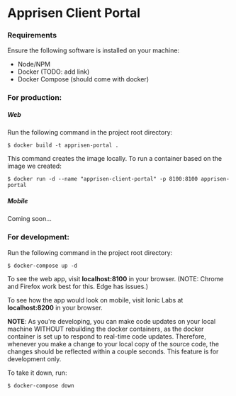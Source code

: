 # Apprisen Client Portal #

### Requirements ###
Ensure the following software is installed on your machine:
- Node/NPM
- Docker (TODO: add link)
- Docker Compose (should come with docker)

### For production: ###
##### Web #####
Run the following command in the project root directory:
```$xslt
$ docker build -t apprisen-portal .
```
This command creates the image locally. To run a container based on the image we created:
```$xslt
$ docker run -d --name "apprisen-client-portal" -p 8100:8100 apprisen-portal
```

##### Mobile #####
Coming soon...

### For development: ###
Run the following command in the project root directory:
```$xslt
$ docker-compose up -d
```
To see the web app, visit **localhost:8100** in your browser. (NOTE: Chrome and Firefox work best for this. Edge has issues.)

To see how the app would look on mobile, visit Ionic Labs at **localhost:8200** in your browser.

**NOTE**: As you're developing, you can make code updates on your local machine WITHOUT rebuilding the docker containers,
 as the docker container is set up to respond to real-time code updates. 
 Therefore, whenever you make a change to your local copy of the source code, the changes should be reflected
 within a couple seconds. This feature is for development only.

To take it down, run:
```$xslt
$ docker-compose down
```